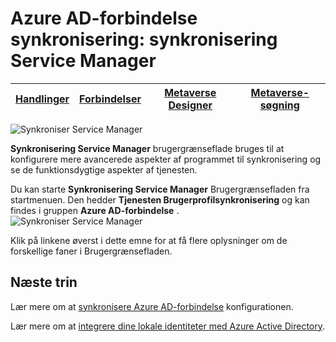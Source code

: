 <properties
    pageTitle="Azure AD-forbindelse synkronisering: synkronisering Service Manager UI | Microsoft Azure"
    description="Forstå synkronisering Service Manager for Azure AD Connect."
    services="active-directory"
    documentationCenter=""
    authors="andkjell"
    manager="femila"
    editor=""/>

<tags
    ms.service="active-directory"
    ms.workload="identity"
    ms.tgt_pltfrm="na"
    ms.devlang="na"
    ms.topic="article"
    ms.date="09/07/2016"
    ms.author="billmath"/>


# <a name="azure-ad-connect-sync-synchronization-service-manager"></a>Azure AD-forbindelse synkronisering: synkronisering Service Manager

[Handlinger](active-directory-aadconnectsync-service-manager-ui-operations.md) | [Forbindelser](active-directory-aadconnectsync-service-manager-ui-connectors.md) | [Metaverse Designer](active-directory-aadconnectsync-service-manager-ui-mvdesigner.md) | [Metaverse-søgning](active-directory-aadconnectsync-service-manager-ui-mvsearch.md)
--- | --- | --- | ---

![Synkroniser Service Manager](./media/active-directory-aadconnectsync-service-manager-ui/ssmui.png)

**Synkronisering Service Manager** brugergrænseflade bruges til at konfigurere mere avancerede aspekter af programmet til synkronisering og se de funktionsdygtige aspekter af tjenesten.

Du kan starte **Synkronisering Service Manager** Brugergrænsefladen fra startmenuen. Den hedder **Tjenesten Brugerprofilsynkronisering** og kan findes i gruppen **Azure AD-forbindelse** .  
![Synkroniser Service Manager](./media/active-directory-aadconnectsync-service-manager-ui/startmenu.png)

Klik på linkene øverst i dette emne for at få flere oplysninger om de forskellige faner i Brugergrænsefladen.

## <a name="next-steps"></a>Næste trin
Lær mere om at [synkronisere Azure AD-forbindelse](active-directory-aadconnectsync-whatis.md) konfigurationen.

Lær mere om at [integrere dine lokale identiteter med Azure Active Directory](active-directory-aadconnect.md).

